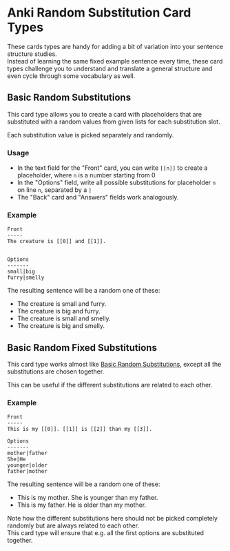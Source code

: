 # Anki Random Substitution Card Types

These cards types are handy for adding a bit of variation into your sentence structure studies.  
Instead of learning the same fixed example sentence every time, these card types challenge you to understand and translate a general structure and even cycle through some vocabulary as well.

## Basic Random Substitutions

This card type allows you to create a card with placeholders that are substituted with a random values from given lists for each substitution slot.

Each substitution value is picked separately and randomly.

### Usage

* In the text field for the "Front" card, you can write `[[n]]` to create a placeholder, where `n` is a number starting from 0
* In the "Options" field, write all possible substitutions for placeholder `n` on line `n`, separated by a `|`
* The "Back" card and "Answers" fields work analogously.

### Example

```
Front
-----
The creature is [[0]] and [[1]].


Options
-------
small|big
furry|smelly
```

The resulting sentence will be a random one of these:
* The creature is small and furry.
* The creature is big and furry.
* The creature is small and smelly.
* The creature is big and smelly.


## Basic Random Fixed Substitutions

This card type works almost like [Basic Random Substitutions](#basic-random-substitutions), except all the substitutions are chosen together.

This can be useful if the different substitutions are related to each other.

### Example

```
Front
-----
This is my [[0]]. [[1]] is [[2]] than my [[3]].

Options
-------
mother|father
She|He
younger|older
father|mother
```

The resulting sentence will be a random one of these:
* This is my mother. She is younger than my father.
* This is my father. He is older than my mother.

Note how the different substitutions here should not be picked completely randomly but are always related to each other.  
This card type will ensure that e.g. all the first options are substituted together.

